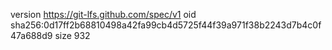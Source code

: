 version https://git-lfs.github.com/spec/v1
oid sha256:0d17ff2b68810498a42fa99cb4d5725f44f39a971f38b2243d7b4c0f47a688d9
size 932
